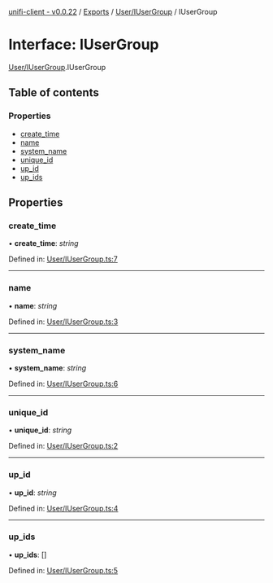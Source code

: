 [unifi-client - v0.0.22](../README.md) / [Exports](../modules.md) / [User/IUserGroup](../modules/user_iusergroup.md) / IUserGroup

# Interface: IUserGroup

[User/IUserGroup](../modules/user_iusergroup.md).IUserGroup

## Table of contents

### Properties

- [create\_time](user_iusergroup.iusergroup.md#create_time)
- [name](user_iusergroup.iusergroup.md#name)
- [system\_name](user_iusergroup.iusergroup.md#system_name)
- [unique\_id](user_iusergroup.iusergroup.md#unique_id)
- [up\_id](user_iusergroup.iusergroup.md#up_id)
- [up\_ids](user_iusergroup.iusergroup.md#up_ids)

## Properties

### create\_time

• **create\_time**: *string*

Defined in: [User/IUserGroup.ts:7](https://github.com/thib3113/unifi-client/blob/6f710a8/src/User/IUserGroup.ts#L7)

___

### name

• **name**: *string*

Defined in: [User/IUserGroup.ts:3](https://github.com/thib3113/unifi-client/blob/6f710a8/src/User/IUserGroup.ts#L3)

___

### system\_name

• **system\_name**: *string*

Defined in: [User/IUserGroup.ts:6](https://github.com/thib3113/unifi-client/blob/6f710a8/src/User/IUserGroup.ts#L6)

___

### unique\_id

• **unique\_id**: *string*

Defined in: [User/IUserGroup.ts:2](https://github.com/thib3113/unifi-client/blob/6f710a8/src/User/IUserGroup.ts#L2)

___

### up\_id

• **up\_id**: *string*

Defined in: [User/IUserGroup.ts:4](https://github.com/thib3113/unifi-client/blob/6f710a8/src/User/IUserGroup.ts#L4)

___

### up\_ids

• **up\_ids**: []

Defined in: [User/IUserGroup.ts:5](https://github.com/thib3113/unifi-client/blob/6f710a8/src/User/IUserGroup.ts#L5)

